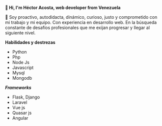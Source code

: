 **👋 Hi, I'm Héctor Acosta, web developer from Venezuela**

👀 Soy proactivo, autodidacta, dinámico, curioso, justo y comprometido con mi trabajo y mi equipo. Con experiencia en desarrollo web. En la búsqueda constante de desafíos profesionales que me exijan progresar y llegar al siguiente nivel.

**Habilidades y destrezas**

 - Python
 - Php
 - Node Js
 - Javascript
 - Mysql
 - Mongodb

***Frameworks***

 - Flask, Django
 - Laravel
 - Vue js
 - Quasar js
 - Angular

<!---
hector53/hector53 is a ✨ special ✨ repository because its `README.md` (this file) appears on your GitHub profile.
You can click the Preview link to take a look at your changes.
--->

